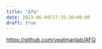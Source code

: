 ```yaml
---
title: "Afq"
date: 2023-06-09T17:35:26+08:00
draft: true
---
```



https://github.com/yeatmanlab/AFQ